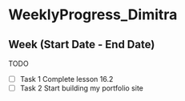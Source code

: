 # WeeklyProgress_Dimitra

## Week (Start Date - End Date)

TODO
- [ ] Task 1 Complete lesson 16.2
- [ ] Task 2 Start building my portfolio site
